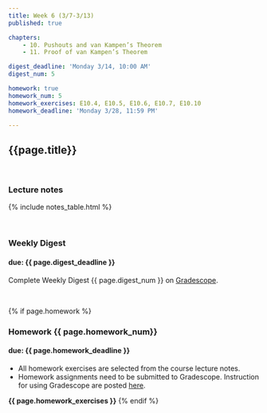 ```yaml
---
title: Week 6 (3/7-3/13)
published: true

chapters:
    - 10. Pushouts and van Kampen’s Theorem
    - 11. Proof of van Kampen’s Theorem

digest_deadline: 'Monday 3/14, 10:00 AM'
digest_num: 5

homework: true
homework_num: 5
homework_exercises: E10.4, E10.5, E10.6, E10.7, E10.10 
homework_deadline: 'Monday 3/28, 11:59 PM'

---
```


<style>
    ul {
        padding-left: 20px;
    }
</style>


## {{page.title}}



<br/>

### Lecture notes

{% include notes_table.html %}


<br/>

### Weekly Digest 
#### due: {{ page.digest_deadline }}


Complete Weekly Digest {{ page.digest_num }} on [Gradescope](https://www.gradescope.com).

<br/>


{% if page.homework %}
### Homework {{ page.homework_num}} 
#### due: {{ page.homework_deadline }}

* All homework exercises are selected from the course lecture notes.
* Homework assignments need to be submitted to Gradescope. Instruction for
using Gradescope are posted [here](https://gradescope.ubmath.info).

<b>{{ page.homework_exercises }}</b>
{% endif %}